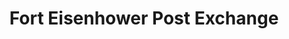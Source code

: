 ---
title: "Fort Eisenhower Post Exchange"
url: /fort-eisenhower/fort-eisenhower-post-exchange/
shop: department store
---